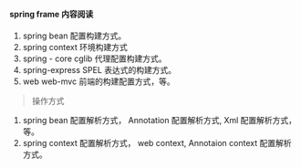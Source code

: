 #### spring frame 内容阅读

1. spring bean 配置构建方式。
2. spring context 环境构建方式
3. spring - core cglib 代理配置构建方式。
4. spring-express SPEL 表达式的构建方式。
5. web web-mvc 前端的构建配置方式，等。

> 操作方式

1. spring bean 配置解析方式， Annotation 配置解析方式, Xml 配置解析方式， 等。
2. spring context 配置解析方式， web context, Annotaion context 配置解析方式。